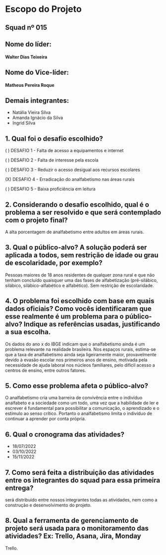 
<h1 > Escopo do Projeto </h1>  

## Squad nº 015

<h2>Nome do líder:</h2> 

<h4>Walter Dias Teixeira</h4>

<h2>Nome do Vice-líder:</h2> 
<h4>Matheus Pereira Roque</h4>

<h2>Demais integrantes:</h2> 

<ul>
  <li>Natália Vieira Silva</li>
  <li>Amanda Ignácio da Silva</li>
  <li>Ingrid Silva</li>
</ul>


## 1. Qual foi o desafio escolhido? 

(   ) DESAFIO 1 - Falta de acesso a equipamentos e internet 

(   ) DESAFIO 2 - Falta de interesse pela escola  

(   ) DESAFIO 3 - Reduzir o acesso desigual aos recursos escolares 

(X) DESAFIO 4 - Erradicação do analfabetismo nas áreas rurais 

(   ) DESAFIO 5 - Baixa proficiência em leitura 


## 2. Considerando o desafio escolhido, qual é o problema a ser resolvido e que será contemplado com o projeto final? 

A alta porcentagem de analfabetismo entre adultos em áreas rurais.

## 3. Qual o público-alvo? A solução poderá ser aplicada a todos, sem restrição de idade ou grau de escolaridade, por exemplo? 

Pessoas maiores de 18 anos residentes de qualquer zona rural e que não tenham concluído quaisquer uma das fases de alfabetização (pré-silábico, silábico, silábico-alfabético e alfabético). Sem restrição de escolaridade.

## 4. O problema foi escolhido com base em quais dados oficiais? Como vocês identificaram que esse realmente é um problema para o público-alvo? Indique as referências usadas, justificando a sua escolha. 

Os dados do ano x do IBGE indicam que o analfabetismo ainda é um problema relevante na realidade brasileira. Nos espaços rurais, estima-se que a taxa de analfabetismo ainda seja ligeiramente maior, provavelmente devido à evasão escolar nos primeiros anos de ensino, motivada pela necessidade de ajuda laboral nos núcleos familiares, pelo difícil acesso a centros de ensino, entre outros fatores.

## 5. Como esse problema afeta o público-alvo? 

O analfabetismo cria uma barreira de convivência entre o indivíduo analfabeto e a sociedade como um todo, uma vez que a habilidade de ler e escrever é fundamental para possibilitar a comunicação, o aprendizado e o estímulo ao senso crítico. Portanto o analfabetismo limita o indivíduo de continuar a aprender por conta própria.

## 6. Qual o cronograma das atividades? 
<ul>
  <li>18/07/2022</li>
  <li>03/10/2022</li>
  <li>15/11/2022</li>
</ul>




## 7. Como será feita a distribuição das atividades entre os integrantes do squad para essa primeira entrega? 
será distribuido entre nossos integrantes todas as atividades, nem como a construção e desenvolvimento do projeto.

## 8. Qual a ferramenta de gerenciamento de projeto será usada para o monitoramento das atividades?  Ex: Trello, Asana, Jira, Monday  

Trello.
